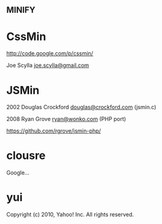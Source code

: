 ## MINIFY

# CssMin


http://code.google.com/p/cssmin/

Joe Scylla <joe.scylla@gmail.com>

# JSMin


2002 Douglas Crockford <douglas@crockford.com> (jsmin.c)

2008 Ryan Grove <ryan@wonko.com> (PHP port)

https://github.com/rgrove/jsmin-php/

# clousre

Google...

# yui

Copyright (c) 2010, Yahoo! Inc.
All rights reserved.
